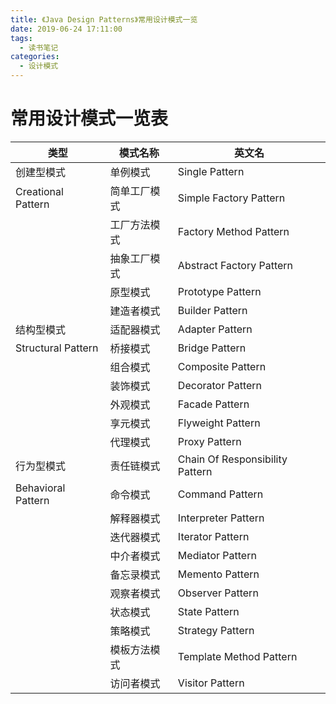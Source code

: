 ```yaml
---
title: 《Java Design Patterns》常用设计模式一览
date: 2019-06-24 17:11:00
tags: 
  - 读书笔记
categories:
  - 设计模式
---
```


# 常用设计模式一览表

| 类型               | 模式名称     | 英文名                          |
| ------------------ | ------------ | ------------------------------- |
| 创建型模式         | 单例模式     | Single Pattern                  |
| Creational Pattern | 简单工厂模式 | Simple Factory Pattern          |
|                    | 工厂方法模式 | Factory Method Pattern          |
|                    | 抽象工厂模式 | Abstract Factory Pattern        |
|                    | 原型模式     | Prototype Pattern               |
|                    | 建造者模式   | Builder Pattern                 |
| 结构型模式         | 适配器模式   | Adapter Pattern                 |
| Structural Pattern | 桥接模式     | Bridge Pattern                  |
|                    | 组合模式     | Composite Pattern               |
|                    | 装饰模式     | Decorator Pattern               |
|                    | 外观模式     | Facade Pattern                  |
|                    | 享元模式     | Flyweight Pattern               |
|                    | 代理模式     | Proxy Pattern                   |
| 行为型模式         | 责任链模式   | Chain Of Responsibility Pattern |
| Behavioral Pattern | 命令模式     | Command Pattern                 |
|                    | 解释器模式   | Interpreter Pattern             |
|                    | 迭代器模式   | Iterator Pattern                |
|                    | 中介者模式   | Mediator Pattern                |
|                    | 备忘录模式   | Memento Pattern                 |
|                    | 观察者模式   | Observer Pattern                |
|                    | 状态模式     | State Pattern                   |
|                    | 策略模式     | Strategy Pattern                |
|                    | 模板方法模式 | Template Method Pattern         |
|                    | 访问者模式   | Visitor Pattern                 |

